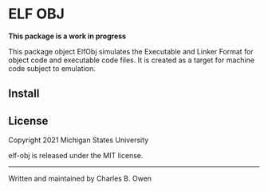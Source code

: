 # ELF OBJ

**This package is a work in progress**

This package object ElfObj simulates the Executable and Linker
Format for object code and executable code files. It is created 
as a target for machine code subject to emulation. 

## Install

## License

Copyright 2021 Michigan States University

elf-obj is released under the MIT license.

* * *

Written and maintained by Charles B. Owen

